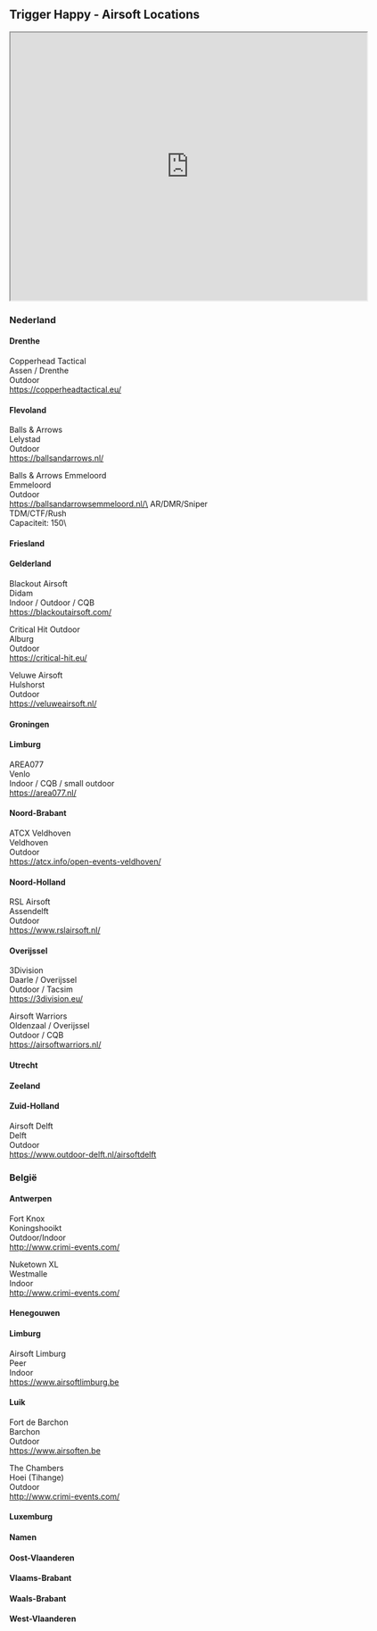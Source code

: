 ## Trigger Happy - Airsoft Locations

<iframe src="https://www.google.com/maps/d/embed?mid=1O5zLxtETu6gk1xVjNNkCIHg4fDYUnuno" width="640" height="480"></iframe>

### Nederland

#### Drenthe

Copperhead Tactical\
 Assen / Drenthe\
 Outdoor\
 https://copperheadtactical.eu/

#### Flevoland

Balls & Arrows\
 Lelystad\
 Outdoor\
 https://ballsandarrows.nl/

Balls & Arrows Emmeloord\
 Emmeloord\
 Outdoor\
 https://ballsandarrowsemmeloord.nl/\
 AR/DMR/Sniper\
 TDM/CTF/Rush\
 Capaciteit: 150\

#### Friesland

#### Gelderland

Blackout Airsoft\
 Didam\
 Indoor / Outdoor / CQB\
 https://blackoutairsoft.com/

Critical Hit Outdoor\
 Alburg\
 Outdoor\
 https://critical-hit.eu/

Veluwe Airsoft\
 Hulshorst\
 Outdoor\
 https://veluweairsoft.nl/

#### Groningen

#### Limburg

AREA077\
 Venlo\
 Indoor / CQB / small outdoor\
 https://area077.nl/

#### Noord-Brabant

ATCX Veldhoven\
 Veldhoven\
 Outdoor\
 https://atcx.info/open-events-veldhoven/

#### Noord-Holland

RSL Airsoft\
 Assendelft\
 Outdoor\
 https://www.rslairsoft.nl/

#### Overijssel

3Division\
 Daarle / Overijssel\
 Outdoor / Tacsim\
 https://3division.eu/

Airsoft Warriors\
 Oldenzaal / Overijssel\
 Outdoor / CQB\
 https://airsoftwarriors.nl/

#### Utrecht

#### Zeeland

#### Zuid-Holland

Airsoft Delft\
 Delft\
 Outdoor\
 https://www.outdoor-delft.nl/airsoftdelft

### België

#### Antwerpen

Fort Knox\
 Koningshooikt\
 Outdoor/Indoor\
 http://www.crimi-events.com/

Nuketown XL\
 Westmalle\
 Indoor\
 http://www.crimi-events.com/

#### Henegouwen

#### Limburg

Airsoft Limburg\
 Peer\
 Indoor\
 https://www.airsoftlimburg.be

#### Luik

Fort de Barchon\
 Barchon\
 Outdoor\
 https://www.airsoften.be

The Chambers\
 Hoei (Tihange)\
 Outdoor\
 http://www.crimi-events.com/

#### Luxemburg

#### Namen

#### Oost-Vlaanderen

#### Vlaams-Brabant

#### Waals-Brabant

#### West-Vlaanderen
